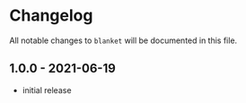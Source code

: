 # Changelog

All notable changes to `blanket` will be documented in this file.

## 1.0.0 - 2021-06-19

- initial release
